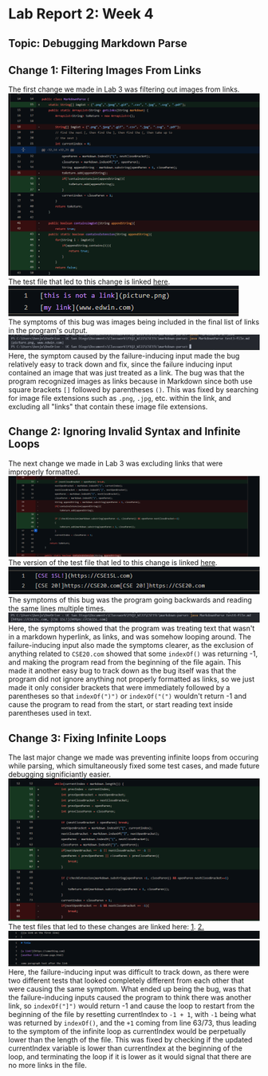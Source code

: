 # Lab Report 2: Week 4
## Topic: Debugging Markdown Parse

## Change 1: Filtering Images From Links
The first change we made in Lab 3 was filtering out images from links. 
![image](./assets/report-2/fiximages.png)
The test file that led to this change is linked [here](https://github.com/BenX-64/markdown-parse/blob/main/test3-file.md?plain=1). 
![image](./assets/report-2/image_file.png) <br>
The symptoms of this bug was images being included in the final list of links in the program's output. 
![image](./assets/report-2/image_file_symptom.png) <br>
Here, the symptom caused by the failure-inducing input made the bug relatively easy to track down and fix, since the failure inducing input contained an image that was just treated as a link. The bug was that the program recognized images as links because in Markdown since both use square brackets `[]` followed by parentheses `()`. This was fixed by searching for image file extensions such as `.png`, `.jpg`, etc.  within the link, and excluding all "links" that contain these image file extensions.

## Change 2: Ignoring Invalid Syntax and Infinite Loops
The next change we made in Lab 3 was excluding links that were improperly formatted. 
![image](./assets/report-2/link_syntax_diff.png)<br>
The version of the test file that led to this change is linked [here](https://github.com/BenX-64/markdown-parse/blob/main/test4-file.md?plain=1).
![image](./assets/report-2/link_syntax_test.png)<br>
The symptoms of this bug was the program going backwards and reading the same lines multiple times. 
![image](./assets/report-2/link_syntax_symptom.png)<br>
Here, the symptoms showed that the program was treating text that wasn't in a markdown hyperlink, as links, and was somehow looping around. The failure-inducing input also made the symptoms clearer, as the exclusion of anything related to `CSE20.com` showed that some `indexOf()` was returning -1, and making the program read from the beginning of the file again. This made it another easy bug to track down as the bug itself was that the program did not ignore anything not properly formatted as links, so we just made it only consider brackets that were immediately followed by a parentheses so that `indexOf(")")` or `indexOf("(")` wouldn't return -1 and cause the program to read from the start, or start reading text inside parentheses used in text. 

## Change 3: Fixing Infinite Loops
The last major change we made was preventing infinite loops from occuring while parsing,  which simultaneously fixed some test cases, and made future debugging significiantly easier. ![image](./assets/report-2/loop_diff.png)<br>
The test files that led to these changes are linked here: [1](https://github.com/BenX-64/markdown-parse/blob/main/test-file8.md?plain=1). [2.](https://github.com/BenX-64/markdown-parse/blob/main/test-file2.md?plain=1) 
![image](./assets/report-2/loop_file_1.png)<br>
![image](./assets/report-2/loop_file_2.png)<br>
Here, the failure-inducing input was difficult to track down, as there were two different tests that looked completely different from each other that were causing the same symptom. What ended up being the bug, was that the failure-inducing inputs caused the program to think there was another link, so `indexOf("]")` would return -1 and cause the loop to restart from the beginning of the file by resetting currentIndex to `-1 + 1`, with `-1` being what was returned by `indexOf()`, and the `+1` coming from line 63/73, thus leading to the symptom of the infinite loop as currentIndex would be perpetually lower than the length of the file. This was fixed by checking if the updated currentIndex variable is lower than currentIndex at the beginning of the loop, and terminating the loop if it is lower as it would signal that there are no more links in the file. 